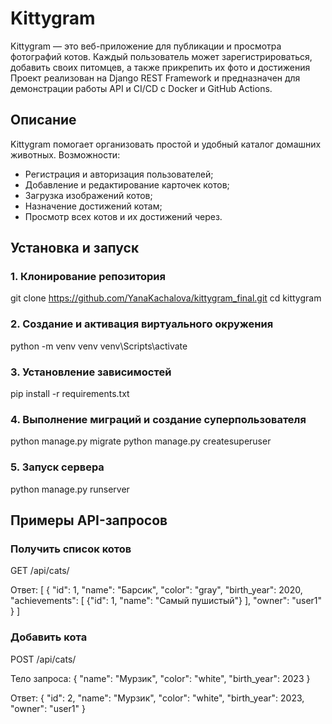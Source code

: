 # Kittygram
Kittygram — это веб-приложение для публикации и просмотра фотографий котов. 
Каждый пользователь может зарегистрироваться, добавить своих питомцев, а также прикрепить их фото и достижения 
Проект реализован на Django REST Framework и предназначен для демонстрации работы API и CI/CD с Docker и GitHub Actions.


## Описание

Kittygram помогает организовать простой и удобный каталог домашних животных. 
Возможности:
- Регистрация и авторизация пользователей;
- Добавление и редактирование карточек котов;
- Загрузка изображений котов;
- Назначение достижений котам;
- Просмотр всех котов и их достижений через.


##  Установка и запуск

### 1. Клонирование репозитория
git clone https://github.com/YanaKachalova/kittygram_final.git
cd kittygram

### 2. Создание и активация виртуального окружения
python -m venv venv
venv\Scripts\activate

### 3. Установление зависимостей
pip install -r requirements.txt

### 4. Выполнение миграций и создание суперпользователя
python manage.py migrate
python manage.py createsuperuser

### 5. Запуск сервера
python manage.py runserver


## Примеры API-запросов

### Получить список котов
GET /api/cats/

Ответ:
[
  {
    "id": 1,
    "name": "Барсик",
    "color": "gray",
    "birth_year": 2020,
    "achievements": [
      {"id": 1, "name": "Самый пушистый"}
    ],
    "owner": "user1"
  }
]

### Добавить кота
POST /api/cats/

Тело запроса:
{
  "name": "Мурзик",
  "color": "white",
  "birth_year": 2023
}

Ответ:
{
  "id": 2,
  "name": "Мурзик",
  "color": "white",
  "birth_year": 2023,
  "owner": "user1"
}
